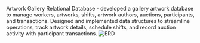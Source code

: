 Artwork Gallery Relational Database - developed a gallery artwork database to manage workers, artworks, shifts, artwork authors, auctions, participants, and transactions. Designed and implemented data structures to streamline operations, track artwork details, schedule shifts, and record auction activity with participant transactions.
![ERD](https://github.com/user-attachments/assets/87362fac-1e34-47c6-be45-606f7d5277c3)
